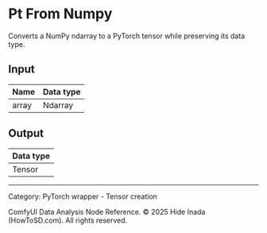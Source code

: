 # Pt From Numpy
Converts a NumPy ndarray to a PyTorch tensor while preserving its data type.

## Input
| Name | Data type |
|---|---|
| array | Ndarray |

## Output
| Data type |
|---|
| Tensor |

<HR>
Category: PyTorch wrapper - Tensor creation

ComfyUI Data Analysis Node Reference. © 2025 Hide Inada (HowToSD.com). All rights reserved.
